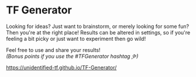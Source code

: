 # TF Generator
Looking for ideas? Just want to brainstorm, or merely looking for some fun? Then you're at the right place!
Results can be altered in settings, so if you're feeling a bit picky or just want to experiment then go wild!

Feel free to use and share your results!  
*(Bonus points if you use the #TFGenerator hashtag ;Þ)*

https://unidentified-tf.github.io/TF-Generator/
